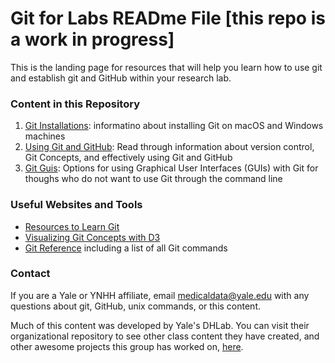 # Git for Labs READme File [this repo is a work in progress]

This is the landing page for resources that will help you learn how to use git and establish git and GitHub within your research lab.

### Content in this Repository

1. [Git Installations](https://github.com/CWML/library-workshops/blob/master/git-for-labs/git-installations.md): informatino about installing Git on macOS and Windows machines
2. [Using Git and GitHub](https://github.com/CWML/library-workshops/blob/master/git-for-labs/using-git-and-github.md): Read through information about version control, Git Concepts, and effectively using Git and GitHub
3. [Git Guis](https://github.com/CWML/library-workshops/blob/master/git-for-labs/git-guis.md): Options for using Graphical User Interfaces (GUIs) with Git for thoughs who do not want to use Git through the command line

### Useful Websites and Tools

* [Resources to Learn Git](https://try.github.io/)
* [Visualizing Git Concepts with D3](https://onlywei.github.io/explain-git-with-d3/)
* [Git Reference](https://git-scm.com/docs) including a list of all Git commands

### Contact

If you are a Yale or YNHH affiliate, email medicaldata@yale.edu with any questions about git, GitHub, unix commands, or this content.

Much of this content was developed by Yale's DHLab. You can visit their organizational repository to see other class content they have created, and other awesome projects this group has worked on, [here](https://github.com/YaleDHLab).

